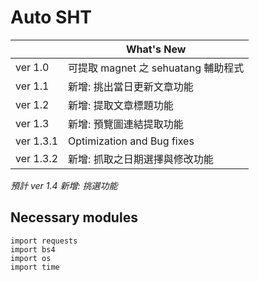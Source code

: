 # Auto SHT
|           |What's New                          
|-----------|-------------------------------
|ver 1.0    |可提取 magnet 之 sehuatang 輔助程式
|ver 1.1    |新增: 挑出當日更新文章功能      
|ver 1.2    |新增: 提取文章標題功能
|ver 1.3    |新增: 預覽圖連結提取功能
|ver 1.3.1  |Optimization and Bug fixes
|ver 1.3.2  |新增: 抓取之日期選擇與修改功能

*預計 ver 1.4 新增: 挑選功能*

## Necessary modules
```
import requests 
import bs4
import os
import time
```
